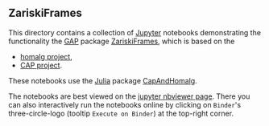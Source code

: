 ## ZariskiFrames

This directory contains a collection of
[Jupyter](https://jupyter.org/) notebooks demonstrating the
functionality the [GAP](https://www.gap-system.org/) package
[ZariskiFrames](https://github.com/homalg-project/ZariskiFrames#readme),
which is based on the

* [homalg project](https://github.com/homalg-project/homalg_project#readme),
* [CAP project](https://github.com/homalg-project/CAP_project#readme).

These notebooks use the [Julia](https://julialang.org/) package
[CapAndHomalg](https://github.com/homalg-project/CapAndHomalg.jl#readme).

The notebooks are best viewed on the [jupyter nbviewer page](https://nbviewer.jupyter.org/github/homalg-project/ZariskiFrames/tree/master/examples/julia/notebooks/).
There you can also interactively run the notebooks online by clicking on `Binder`'s three-circle-logo (tooltip `Execute on Binder`) at the top-right corner.
